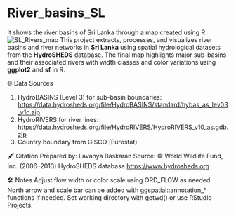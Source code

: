 # River_basins_SL
It shows the river basins of Sri Lanka through a map created using R. 
![SL_Rivers_map](images/srilanka_river_basins.png)
This project extracts, processes, and visualizes river basins and river networks in **Sri Lanka** using spatial hydrological datasets from the **HydroSHEDS** database.
The final map highlights major sub-basins and their associated rivers with width classes and color variations using **ggplot2** and **sf** in R.

🌐 Data Sources
1. HydroBASINS (Level 3) for sub-basin boundaries:
   https://data.hydrosheds.org/file/HydroBASINS/standard/hybas_as_lev03_v1c.zip
2. HydroRIVERS for river lines:
   https://data.hydrosheds.org/file/HydroRIVERS/HydroRIVERS_v10_as.gdb.zip
3. Country boundary from GISCO (Eurostat)

🖋️ Citation
   Prepared by: Lavanya Baskaran
   Source: © World Wildlife Fund, Inc. (2006–2013) HydroSHEDS database
   https://www.hydrosheds.org

🛠️ Notes
   Adjust flow width or color scale using ORD_FLOW as needed.
   North arrow and scale bar can be added with ggspatial::annotation_* functions if needed.
   Set working directory with getwd() or use RStudio Projects.
